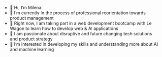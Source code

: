 - 👋 Hi, I’m Milena
- 🌱 I’m currently In the process of professional reorientation towards product management
- 🚗 Right now, I am taking part in a web development bootcamp with Le Wagon to learn how to develop web & AI applications
- 💫 I am passionate about disruptive and future changing tech solutions and product strategy
- 👀 I’m interested in developing my skills and understanding more about AI and machine learning

<!---
The-Milena/The-Milena is a ✨ special ✨ repository because its `README.md` (this file) appears on your GitHub profile.
You can click the Preview link to take a look at your changes.
--->
